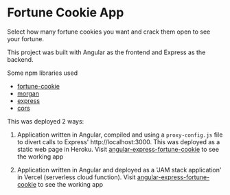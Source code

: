 # Fortune Cookie App

Select how many fortune cookies you want and crack them open to see your fortune.

This project was built with Angular as the frontend and Express as the backend.

Some npm libraries used

- [fortune-cookie](https://www.npmjs.com/package/fortune-cookie)
- [morgan](https://www.npmjs.com/package/morgan)
- [express](https://www.npmjs.com/package/express)
- [cors](https://www.npmjs.com/package/cors)

This was deployed 2 ways:

1. Application written in Angular, compiled and using a `proxy-config.js` file to divert calls to Express' http://localhost:3000. This was deployed as a static web page in Heroku. Visit [angular-express-fortune-cookie](https://angular-express-fortune-cookie.herokuapp.com/) to see the working app

2. Application written in Angular and deployed as a 'JAM stack application' in Vercel (serverless cloud function). Visit [angular-express-fortune-cookie](https://angular-express-fortune-cookie.vercel.app/) to see the working app
